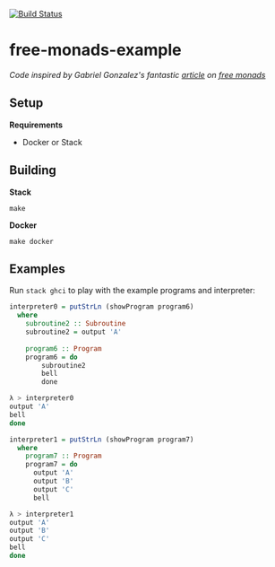 [![Build Status](https://travis-ci.org/stilesb/free-monads-example.svg?branch=master)](https://travis-ci.org/stilesb/free-monads-example)

# free-monads-example

*Code inspired by Gabriel Gonzalez's fantastic <a href="http://www.haskellforall.com/2012/06/you-could-have-invented-free-monads.html" target="_blank">article</a> on <a href="http://hackage.haskell.org/package/free-2.0.3" target="_blank">free monads</a>*

## Setup

**Requirements**

* Docker or Stack

## Building

**Stack**

`make`

**Docker**

`make docker`

## Examples

Run `stack ghci` to play with the example programs and interpreter:

```haskell
interpreter0 = putStrLn (showProgram program6)
  where
    subroutine2 :: Subroutine
    subroutine2 = output 'A'
    
    program6 :: Program
    program6 = do
        subroutine2
        bell
        done
```

```bash
λ > interpreter0
output 'A'
bell
done
```

```haskell
interpreter1 = putStrLn (showProgram program7)
  where
    program7 :: Program
    program7 = do
      output 'A'
      output 'B'
      output 'C'
      bell
```

```bash
λ > interpreter1
output 'A'
output 'B'
output 'C'
bell
done
```
